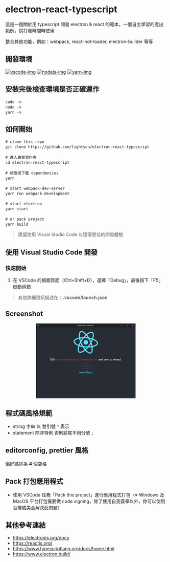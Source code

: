 # electron-react-typescript

這是一個關於用 typescript 開發 electron & react 的範本，一個自主學習的產出範例，供打發時間時使用

整合其他功能，例如：webpack, react-hot-loader, electron-builder 等等

## 開發環境

<a href="https://code.visualstudio.com">
<img src="https://user-images.githubusercontent.com/49339/32078127-102bbcfe-baa6-11e7-8ab9-b04dcad2035e.png" alt="vscode-img" width="10%"/></a>

<a href="https://nodejs.org">
<img src="https://nodejs.org/static/images/logos/nodejs-new-pantone-black.png" alt="nodejs-img" width="15%"/></a>

<a href="https://yarnpkg.com">
<img src="https://raw.githubusercontent.com/yarnpkg/assets/master/yarn-kitten-full.png" alt="yarn-img" width="15%"/></a>

## 安裝完後檢查環境是否正確運作

```shell
code -v
node -v
yarn -v
```

## 如何開始

```shell
# clone this repo
git clone https://github.com/lightyen/electron-react-typescript

# 進入專案資料夾
cd electron-react-typescript

# 檢查或下載 dependencies
yarn

# start webpack-dev-server
yarn run webpack-development

# start electron
yarn start

# or pack project
yarn build
```

> 建議使用 Visual Studio Code 以獲得更佳的開發體驗

## 使用 Visual Studio Code 開發

### 快速開始

1. 在 VSCode 的偵錯頁面（Ctrl+Shift+D），選擇「Debug」，最後按下「F5」啟動偵錯

> 其他詳細資訊描述在：**.vscode/launch.json**

## Screenshot

<img src="https://raw.githubusercontent.com/lightyen/electron-react-typescript/resources/screenshot.png" style="display: block; margin-left:auto; margin-right:auto; width: 62%" alt="screenshot">

## 程式碼風格規範

- string 字串 以 雙引號 `"` 表示
- statement 除非特例 否則結尾不用分號 `;`

## editorconfig, prettier 風格

偏好縮排為 **4** 個空格

## Pack 打包應用程式

- 使用 VSCode 任務「Pack this project」進行應用程式打包（※ Windows 及 MacOS 平台打包需要做 code signing，除了使用自我簽章以外，你可以使用台幣或美金解決此問題）

## 其他參考連結

- https://electronjs.org/docs
- https://reactjs.org/
- https://www.typescriptlang.org/docs/home.html
- https://www.electron.build/
